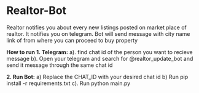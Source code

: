# Realtor-Bot
Realtor notifies you about every new listings posted on market place of realtor.
It notifies you on telegram. Bot will send message with city name link of from where you can proceed to buy property

**How to run**
**1. Telegram:**
    a). find chat id of the person you want to recieve message
    b). Open your telegram and search for @realtor_update_bot and send it message through the same chat id 

**2. Run Bot:**
    a) Replace the CHAT_ID with your desired chat id
    b) Run pip install -r requirements.txt
    c). Run python main.py

